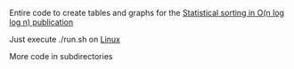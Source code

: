 Entire code to create tables and graphs for the [Statistical sorting in O(n log log n) publication](./Sorting/sorting9.pdf)

Just execute ./run.sh on [Linux](https://www.kernel.org/)

More code in subdirectories
